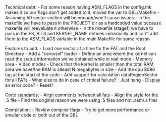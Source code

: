 Technical debt:
    - For some reason having ASM_FLAGS in the config.mk makes it so our flags don't get added to it, moved the var to GBL/Makefile
    - Assuming 50 sector section will be enough/won't cause issues
    - In the makefile we have to pass in the PROJECT dir as a hardcoded value because makefile will reevaluate it otherwise
    - In the makefile (stage1) we have to pass in the FS, BITS and KERNEL_NAME defines individually and can't add them to the ASM_FLAGS variable in the main Makefile for some reason

Features to add:
    - Load one sector at a time for the FAT and the Root Directory
        - Add a "carousel" loader
    - Define an area where the kernel can read the status information we've obtained while in real mode
        - Memory area
        - Video modes
    - Check that the kernel is smaller than the total RAM area we have/the RAM is atleast N megabytes in size
    - Add the cpu 8086 tag at the start of the code
    - Add support for calculation dataRegionSector for all FATs
    - What else to do in case of critical failure?
        - Just hang
        - Display an error code?
        - Reset?

Code standards:
    - Align comments between all fats
    - Align the style for the .S file
    - Find the original reason we were using .S files and not .asm/.s files

Compilation:
    - Review compiler flags
        - Try to get more performance or smaller code or both out of the GBL
